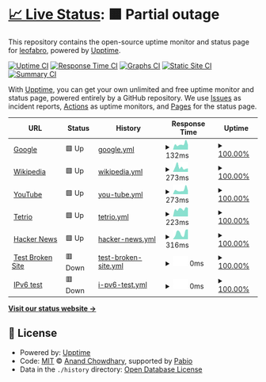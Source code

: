 # [📈 Live Status](https://leofabro.github.io/upptimeLeoMonitoreo): <!--live status--> **🟧 Partial outage**

This repository contains the open-source uptime monitor and status page for [leofabro](https://leofabro.github.io/upptimeLeoMonitoreo), powered by [Upptime](https://github.com/upptime/upptime).

[![Uptime CI](https://github.com/leofabro/upptimeLeoMonitoreo/workflows/Uptime%20CI/badge.svg)](https://github.com/leofabro/upptimeLeoMonitoreo/actions?query=workflow%3A%22Uptime+CI%22)
[![Response Time CI](https://github.com/leofabro/upptimeLeoMonitoreo/workflows/Response%20Time%20CI/badge.svg)](https://github.com/leofabro/upptimeLeoMonitoreo/actions?query=workflow%3A%22Response+Time+CI%22)
[![Graphs CI](https://github.com/leofabro/upptimeLeoMonitoreo/workflows/Graphs%20CI/badge.svg)](https://github.com/leofabro/upptimeLeoMonitoreo/actions?query=workflow%3A%22Graphs+CI%22)
[![Static Site CI](https://github.com/leofabro/upptimeLeoMonitoreo/workflows/Static%20Site%20CI/badge.svg)](https://github.com/leofabro/upptimeLeoMonitoreo/actions?query=workflow%3A%22Static+Site+CI%22)
[![Summary CI](https://github.com/leofabro/upptimeLeoMonitoreo/workflows/Summary%20CI/badge.svg)](https://github.com/leofabro/upptimeLeoMonitoreo/actions?query=workflow%3A%22Summary+CI%22)

With [Upptime](https://upptime.js.org), you can get your own unlimited and free uptime monitor and status page, powered entirely by a GitHub repository. We use [Issues](https://github.com/leofabro/upptimeLeoMonitoreo/issues) as incident reports, [Actions](https://github.com/leofabro/upptimeLeoMonitoreo/actions) as uptime monitors, and [Pages](https://leofabro.github.io/upptimeLeoMonitoreo) for the status page.

<!--start: status pages-->
<!-- This summary is generated by Upptime (https://github.com/upptime/upptime) -->
<!-- Do not edit this manually, your changes will be overwritten -->
<!-- prettier-ignore -->
| URL | Status | History | Response Time | Uptime |
| --- | ------ | ------- | ------------- | ------ |
| <img alt="" src="https://icons.duckduckgo.com/ip3/www.google.com.ico" height="13"> [Google](https://www.google.com) | 🟩 Up | [google.yml](https://github.com/leofabro/upptimeLeoMonitoreo/commits/HEAD/history/google.yml) | <details><summary><img alt="Response time graph" src="./graphs/google/response-time-week.png" height="20"> 132ms</summary><br><a href="https://leofabro.github.io/upptimeLeoMonitoreo/history/google"><img alt="Response time 110" src="https://img.shields.io/endpoint?url=https%3A%2F%2Fraw.githubusercontent.com%2Fleofabro%2FupptimeLeoMonitoreo%2FHEAD%2Fapi%2Fgoogle%2Fresponse-time.json"></a><br><a href="https://leofabro.github.io/upptimeLeoMonitoreo/history/google"><img alt="24-hour response time 207" src="https://img.shields.io/endpoint?url=https%3A%2F%2Fraw.githubusercontent.com%2Fleofabro%2FupptimeLeoMonitoreo%2FHEAD%2Fapi%2Fgoogle%2Fresponse-time-day.json"></a><br><a href="https://leofabro.github.io/upptimeLeoMonitoreo/history/google"><img alt="7-day response time 132" src="https://img.shields.io/endpoint?url=https%3A%2F%2Fraw.githubusercontent.com%2Fleofabro%2FupptimeLeoMonitoreo%2FHEAD%2Fapi%2Fgoogle%2Fresponse-time-week.json"></a><br><a href="https://leofabro.github.io/upptimeLeoMonitoreo/history/google"><img alt="30-day response time 115" src="https://img.shields.io/endpoint?url=https%3A%2F%2Fraw.githubusercontent.com%2Fleofabro%2FupptimeLeoMonitoreo%2FHEAD%2Fapi%2Fgoogle%2Fresponse-time-month.json"></a><br><a href="https://leofabro.github.io/upptimeLeoMonitoreo/history/google"><img alt="1-year response time 110" src="https://img.shields.io/endpoint?url=https%3A%2F%2Fraw.githubusercontent.com%2Fleofabro%2FupptimeLeoMonitoreo%2FHEAD%2Fapi%2Fgoogle%2Fresponse-time-year.json"></a></details> | <details><summary><a href="https://leofabro.github.io/upptimeLeoMonitoreo/history/google">100.00%</a></summary><a href="https://leofabro.github.io/upptimeLeoMonitoreo/history/google"><img alt="All-time uptime 100.00%" src="https://img.shields.io/endpoint?url=https%3A%2F%2Fraw.githubusercontent.com%2Fleofabro%2FupptimeLeoMonitoreo%2FHEAD%2Fapi%2Fgoogle%2Fuptime.json"></a><br><a href="https://leofabro.github.io/upptimeLeoMonitoreo/history/google"><img alt="24-hour uptime 100.00%" src="https://img.shields.io/endpoint?url=https%3A%2F%2Fraw.githubusercontent.com%2Fleofabro%2FupptimeLeoMonitoreo%2FHEAD%2Fapi%2Fgoogle%2Fuptime-day.json"></a><br><a href="https://leofabro.github.io/upptimeLeoMonitoreo/history/google"><img alt="7-day uptime 100.00%" src="https://img.shields.io/endpoint?url=https%3A%2F%2Fraw.githubusercontent.com%2Fleofabro%2FupptimeLeoMonitoreo%2FHEAD%2Fapi%2Fgoogle%2Fuptime-week.json"></a><br><a href="https://leofabro.github.io/upptimeLeoMonitoreo/history/google"><img alt="30-day uptime 100.00%" src="https://img.shields.io/endpoint?url=https%3A%2F%2Fraw.githubusercontent.com%2Fleofabro%2FupptimeLeoMonitoreo%2FHEAD%2Fapi%2Fgoogle%2Fuptime-month.json"></a><br><a href="https://leofabro.github.io/upptimeLeoMonitoreo/history/google"><img alt="1-year uptime 100.00%" src="https://img.shields.io/endpoint?url=https%3A%2F%2Fraw.githubusercontent.com%2Fleofabro%2FupptimeLeoMonitoreo%2FHEAD%2Fapi%2Fgoogle%2Fuptime-year.json"></a></details>
| <img alt="" src="https://icons.duckduckgo.com/ip3/en.wikipedia.org.ico" height="13"> [Wikipedia](https://en.wikipedia.org) | 🟩 Up | [wikipedia.yml](https://github.com/leofabro/upptimeLeoMonitoreo/commits/HEAD/history/wikipedia.yml) | <details><summary><img alt="Response time graph" src="./graphs/wikipedia/response-time-week.png" height="20"> 273ms</summary><br><a href="https://leofabro.github.io/upptimeLeoMonitoreo/history/wikipedia"><img alt="Response time 290" src="https://img.shields.io/endpoint?url=https%3A%2F%2Fraw.githubusercontent.com%2Fleofabro%2FupptimeLeoMonitoreo%2FHEAD%2Fapi%2Fwikipedia%2Fresponse-time.json"></a><br><a href="https://leofabro.github.io/upptimeLeoMonitoreo/history/wikipedia"><img alt="24-hour response time 81" src="https://img.shields.io/endpoint?url=https%3A%2F%2Fraw.githubusercontent.com%2Fleofabro%2FupptimeLeoMonitoreo%2FHEAD%2Fapi%2Fwikipedia%2Fresponse-time-day.json"></a><br><a href="https://leofabro.github.io/upptimeLeoMonitoreo/history/wikipedia"><img alt="7-day response time 273" src="https://img.shields.io/endpoint?url=https%3A%2F%2Fraw.githubusercontent.com%2Fleofabro%2FupptimeLeoMonitoreo%2FHEAD%2Fapi%2Fwikipedia%2Fresponse-time-week.json"></a><br><a href="https://leofabro.github.io/upptimeLeoMonitoreo/history/wikipedia"><img alt="30-day response time 300" src="https://img.shields.io/endpoint?url=https%3A%2F%2Fraw.githubusercontent.com%2Fleofabro%2FupptimeLeoMonitoreo%2FHEAD%2Fapi%2Fwikipedia%2Fresponse-time-month.json"></a><br><a href="https://leofabro.github.io/upptimeLeoMonitoreo/history/wikipedia"><img alt="1-year response time 290" src="https://img.shields.io/endpoint?url=https%3A%2F%2Fraw.githubusercontent.com%2Fleofabro%2FupptimeLeoMonitoreo%2FHEAD%2Fapi%2Fwikipedia%2Fresponse-time-year.json"></a></details> | <details><summary><a href="https://leofabro.github.io/upptimeLeoMonitoreo/history/wikipedia">100.00%</a></summary><a href="https://leofabro.github.io/upptimeLeoMonitoreo/history/wikipedia"><img alt="All-time uptime 100.00%" src="https://img.shields.io/endpoint?url=https%3A%2F%2Fraw.githubusercontent.com%2Fleofabro%2FupptimeLeoMonitoreo%2FHEAD%2Fapi%2Fwikipedia%2Fuptime.json"></a><br><a href="https://leofabro.github.io/upptimeLeoMonitoreo/history/wikipedia"><img alt="24-hour uptime 100.00%" src="https://img.shields.io/endpoint?url=https%3A%2F%2Fraw.githubusercontent.com%2Fleofabro%2FupptimeLeoMonitoreo%2FHEAD%2Fapi%2Fwikipedia%2Fuptime-day.json"></a><br><a href="https://leofabro.github.io/upptimeLeoMonitoreo/history/wikipedia"><img alt="7-day uptime 100.00%" src="https://img.shields.io/endpoint?url=https%3A%2F%2Fraw.githubusercontent.com%2Fleofabro%2FupptimeLeoMonitoreo%2FHEAD%2Fapi%2Fwikipedia%2Fuptime-week.json"></a><br><a href="https://leofabro.github.io/upptimeLeoMonitoreo/history/wikipedia"><img alt="30-day uptime 100.00%" src="https://img.shields.io/endpoint?url=https%3A%2F%2Fraw.githubusercontent.com%2Fleofabro%2FupptimeLeoMonitoreo%2FHEAD%2Fapi%2Fwikipedia%2Fuptime-month.json"></a><br><a href="https://leofabro.github.io/upptimeLeoMonitoreo/history/wikipedia"><img alt="1-year uptime 100.00%" src="https://img.shields.io/endpoint?url=https%3A%2F%2Fraw.githubusercontent.com%2Fleofabro%2FupptimeLeoMonitoreo%2FHEAD%2Fapi%2Fwikipedia%2Fuptime-year.json"></a></details>
| <img alt="" src="https://icons.duckduckgo.com/ip3/www.youtube.com.ico" height="13"> [YouTube](https://www.youtube.com/?app=desktop&hl=es) | 🟩 Up | [you-tube.yml](https://github.com/leofabro/upptimeLeoMonitoreo/commits/HEAD/history/you-tube.yml) | <details><summary><img alt="Response time graph" src="./graphs/you-tube/response-time-week.png" height="20"> 273ms</summary><br><a href="https://leofabro.github.io/upptimeLeoMonitoreo/history/you-tube"><img alt="Response time 242" src="https://img.shields.io/endpoint?url=https%3A%2F%2Fraw.githubusercontent.com%2Fleofabro%2FupptimeLeoMonitoreo%2FHEAD%2Fapi%2Fyou-tube%2Fresponse-time.json"></a><br><a href="https://leofabro.github.io/upptimeLeoMonitoreo/history/you-tube"><img alt="24-hour response time 204" src="https://img.shields.io/endpoint?url=https%3A%2F%2Fraw.githubusercontent.com%2Fleofabro%2FupptimeLeoMonitoreo%2FHEAD%2Fapi%2Fyou-tube%2Fresponse-time-day.json"></a><br><a href="https://leofabro.github.io/upptimeLeoMonitoreo/history/you-tube"><img alt="7-day response time 273" src="https://img.shields.io/endpoint?url=https%3A%2F%2Fraw.githubusercontent.com%2Fleofabro%2FupptimeLeoMonitoreo%2FHEAD%2Fapi%2Fyou-tube%2Fresponse-time-week.json"></a><br><a href="https://leofabro.github.io/upptimeLeoMonitoreo/history/you-tube"><img alt="30-day response time 248" src="https://img.shields.io/endpoint?url=https%3A%2F%2Fraw.githubusercontent.com%2Fleofabro%2FupptimeLeoMonitoreo%2FHEAD%2Fapi%2Fyou-tube%2Fresponse-time-month.json"></a><br><a href="https://leofabro.github.io/upptimeLeoMonitoreo/history/you-tube"><img alt="1-year response time 242" src="https://img.shields.io/endpoint?url=https%3A%2F%2Fraw.githubusercontent.com%2Fleofabro%2FupptimeLeoMonitoreo%2FHEAD%2Fapi%2Fyou-tube%2Fresponse-time-year.json"></a></details> | <details><summary><a href="https://leofabro.github.io/upptimeLeoMonitoreo/history/you-tube">100.00%</a></summary><a href="https://leofabro.github.io/upptimeLeoMonitoreo/history/you-tube"><img alt="All-time uptime 100.00%" src="https://img.shields.io/endpoint?url=https%3A%2F%2Fraw.githubusercontent.com%2Fleofabro%2FupptimeLeoMonitoreo%2FHEAD%2Fapi%2Fyou-tube%2Fuptime.json"></a><br><a href="https://leofabro.github.io/upptimeLeoMonitoreo/history/you-tube"><img alt="24-hour uptime 100.00%" src="https://img.shields.io/endpoint?url=https%3A%2F%2Fraw.githubusercontent.com%2Fleofabro%2FupptimeLeoMonitoreo%2FHEAD%2Fapi%2Fyou-tube%2Fuptime-day.json"></a><br><a href="https://leofabro.github.io/upptimeLeoMonitoreo/history/you-tube"><img alt="7-day uptime 100.00%" src="https://img.shields.io/endpoint?url=https%3A%2F%2Fraw.githubusercontent.com%2Fleofabro%2FupptimeLeoMonitoreo%2FHEAD%2Fapi%2Fyou-tube%2Fuptime-week.json"></a><br><a href="https://leofabro.github.io/upptimeLeoMonitoreo/history/you-tube"><img alt="30-day uptime 100.00%" src="https://img.shields.io/endpoint?url=https%3A%2F%2Fraw.githubusercontent.com%2Fleofabro%2FupptimeLeoMonitoreo%2FHEAD%2Fapi%2Fyou-tube%2Fuptime-month.json"></a><br><a href="https://leofabro.github.io/upptimeLeoMonitoreo/history/you-tube"><img alt="1-year uptime 100.00%" src="https://img.shields.io/endpoint?url=https%3A%2F%2Fraw.githubusercontent.com%2Fleofabro%2FupptimeLeoMonitoreo%2FHEAD%2Fapi%2Fyou-tube%2Fuptime-year.json"></a></details>
| <img alt="" src="https://icons.duckduckgo.com/ip3/tetr.io.ico" height="13"> [Tetrio](https://tetr.io/) | 🟩 Up | [tetrio.yml](https://github.com/leofabro/upptimeLeoMonitoreo/commits/HEAD/history/tetrio.yml) | <details><summary><img alt="Response time graph" src="./graphs/tetrio/response-time-week.png" height="20"> 223ms</summary><br><a href="https://leofabro.github.io/upptimeLeoMonitoreo/history/tetrio"><img alt="Response time 209" src="https://img.shields.io/endpoint?url=https%3A%2F%2Fraw.githubusercontent.com%2Fleofabro%2FupptimeLeoMonitoreo%2FHEAD%2Fapi%2Ftetrio%2Fresponse-time.json"></a><br><a href="https://leofabro.github.io/upptimeLeoMonitoreo/history/tetrio"><img alt="24-hour response time 214" src="https://img.shields.io/endpoint?url=https%3A%2F%2Fraw.githubusercontent.com%2Fleofabro%2FupptimeLeoMonitoreo%2FHEAD%2Fapi%2Ftetrio%2Fresponse-time-day.json"></a><br><a href="https://leofabro.github.io/upptimeLeoMonitoreo/history/tetrio"><img alt="7-day response time 223" src="https://img.shields.io/endpoint?url=https%3A%2F%2Fraw.githubusercontent.com%2Fleofabro%2FupptimeLeoMonitoreo%2FHEAD%2Fapi%2Ftetrio%2Fresponse-time-week.json"></a><br><a href="https://leofabro.github.io/upptimeLeoMonitoreo/history/tetrio"><img alt="30-day response time 197" src="https://img.shields.io/endpoint?url=https%3A%2F%2Fraw.githubusercontent.com%2Fleofabro%2FupptimeLeoMonitoreo%2FHEAD%2Fapi%2Ftetrio%2Fresponse-time-month.json"></a><br><a href="https://leofabro.github.io/upptimeLeoMonitoreo/history/tetrio"><img alt="1-year response time 209" src="https://img.shields.io/endpoint?url=https%3A%2F%2Fraw.githubusercontent.com%2Fleofabro%2FupptimeLeoMonitoreo%2FHEAD%2Fapi%2Ftetrio%2Fresponse-time-year.json"></a></details> | <details><summary><a href="https://leofabro.github.io/upptimeLeoMonitoreo/history/tetrio">100.00%</a></summary><a href="https://leofabro.github.io/upptimeLeoMonitoreo/history/tetrio"><img alt="All-time uptime 99.25%" src="https://img.shields.io/endpoint?url=https%3A%2F%2Fraw.githubusercontent.com%2Fleofabro%2FupptimeLeoMonitoreo%2FHEAD%2Fapi%2Ftetrio%2Fuptime.json"></a><br><a href="https://leofabro.github.io/upptimeLeoMonitoreo/history/tetrio"><img alt="24-hour uptime 100.00%" src="https://img.shields.io/endpoint?url=https%3A%2F%2Fraw.githubusercontent.com%2Fleofabro%2FupptimeLeoMonitoreo%2FHEAD%2Fapi%2Ftetrio%2Fuptime-day.json"></a><br><a href="https://leofabro.github.io/upptimeLeoMonitoreo/history/tetrio"><img alt="7-day uptime 100.00%" src="https://img.shields.io/endpoint?url=https%3A%2F%2Fraw.githubusercontent.com%2Fleofabro%2FupptimeLeoMonitoreo%2FHEAD%2Fapi%2Ftetrio%2Fuptime-week.json"></a><br><a href="https://leofabro.github.io/upptimeLeoMonitoreo/history/tetrio"><img alt="30-day uptime 99.12%" src="https://img.shields.io/endpoint?url=https%3A%2F%2Fraw.githubusercontent.com%2Fleofabro%2FupptimeLeoMonitoreo%2FHEAD%2Fapi%2Ftetrio%2Fuptime-month.json"></a><br><a href="https://leofabro.github.io/upptimeLeoMonitoreo/history/tetrio"><img alt="1-year uptime 99.25%" src="https://img.shields.io/endpoint?url=https%3A%2F%2Fraw.githubusercontent.com%2Fleofabro%2FupptimeLeoMonitoreo%2FHEAD%2Fapi%2Ftetrio%2Fuptime-year.json"></a></details>
| <img alt="" src="https://icons.duckduckgo.com/ip3/news.ycombinator.com.ico" height="13"> [Hacker News](https://news.ycombinator.com) | 🟩 Up | [hacker-news.yml](https://github.com/leofabro/upptimeLeoMonitoreo/commits/HEAD/history/hacker-news.yml) | <details><summary><img alt="Response time graph" src="./graphs/hacker-news/response-time-week.png" height="20"> 316ms</summary><br><a href="https://leofabro.github.io/upptimeLeoMonitoreo/history/hacker-news"><img alt="Response time 327" src="https://img.shields.io/endpoint?url=https%3A%2F%2Fraw.githubusercontent.com%2Fleofabro%2FupptimeLeoMonitoreo%2FHEAD%2Fapi%2Fhacker-news%2Fresponse-time.json"></a><br><a href="https://leofabro.github.io/upptimeLeoMonitoreo/history/hacker-news"><img alt="24-hour response time 165" src="https://img.shields.io/endpoint?url=https%3A%2F%2Fraw.githubusercontent.com%2Fleofabro%2FupptimeLeoMonitoreo%2FHEAD%2Fapi%2Fhacker-news%2Fresponse-time-day.json"></a><br><a href="https://leofabro.github.io/upptimeLeoMonitoreo/history/hacker-news"><img alt="7-day response time 316" src="https://img.shields.io/endpoint?url=https%3A%2F%2Fraw.githubusercontent.com%2Fleofabro%2FupptimeLeoMonitoreo%2FHEAD%2Fapi%2Fhacker-news%2Fresponse-time-week.json"></a><br><a href="https://leofabro.github.io/upptimeLeoMonitoreo/history/hacker-news"><img alt="30-day response time 320" src="https://img.shields.io/endpoint?url=https%3A%2F%2Fraw.githubusercontent.com%2Fleofabro%2FupptimeLeoMonitoreo%2FHEAD%2Fapi%2Fhacker-news%2Fresponse-time-month.json"></a><br><a href="https://leofabro.github.io/upptimeLeoMonitoreo/history/hacker-news"><img alt="1-year response time 327" src="https://img.shields.io/endpoint?url=https%3A%2F%2Fraw.githubusercontent.com%2Fleofabro%2FupptimeLeoMonitoreo%2FHEAD%2Fapi%2Fhacker-news%2Fresponse-time-year.json"></a></details> | <details><summary><a href="https://leofabro.github.io/upptimeLeoMonitoreo/history/hacker-news">100.00%</a></summary><a href="https://leofabro.github.io/upptimeLeoMonitoreo/history/hacker-news"><img alt="All-time uptime 100.00%" src="https://img.shields.io/endpoint?url=https%3A%2F%2Fraw.githubusercontent.com%2Fleofabro%2FupptimeLeoMonitoreo%2FHEAD%2Fapi%2Fhacker-news%2Fuptime.json"></a><br><a href="https://leofabro.github.io/upptimeLeoMonitoreo/history/hacker-news"><img alt="24-hour uptime 100.00%" src="https://img.shields.io/endpoint?url=https%3A%2F%2Fraw.githubusercontent.com%2Fleofabro%2FupptimeLeoMonitoreo%2FHEAD%2Fapi%2Fhacker-news%2Fuptime-day.json"></a><br><a href="https://leofabro.github.io/upptimeLeoMonitoreo/history/hacker-news"><img alt="7-day uptime 100.00%" src="https://img.shields.io/endpoint?url=https%3A%2F%2Fraw.githubusercontent.com%2Fleofabro%2FupptimeLeoMonitoreo%2FHEAD%2Fapi%2Fhacker-news%2Fuptime-week.json"></a><br><a href="https://leofabro.github.io/upptimeLeoMonitoreo/history/hacker-news"><img alt="30-day uptime 100.00%" src="https://img.shields.io/endpoint?url=https%3A%2F%2Fraw.githubusercontent.com%2Fleofabro%2FupptimeLeoMonitoreo%2FHEAD%2Fapi%2Fhacker-news%2Fuptime-month.json"></a><br><a href="https://leofabro.github.io/upptimeLeoMonitoreo/history/hacker-news"><img alt="1-year uptime 100.00%" src="https://img.shields.io/endpoint?url=https%3A%2F%2Fraw.githubusercontent.com%2Fleofabro%2FupptimeLeoMonitoreo%2FHEAD%2Fapi%2Fhacker-news%2Fuptime-year.json"></a></details>
| <img alt="" src="https://icons.duckduckgo.com/ip3/thissitedoesnotexist.koj.co.ico" height="13"> [Test Broken Site](https://thissitedoesnotexist.koj.co) | 🟥 Down | [test-broken-site.yml](https://github.com/leofabro/upptimeLeoMonitoreo/commits/HEAD/history/test-broken-site.yml) | <details><summary><img alt="Response time graph" src="./graphs/test-broken-site/response-time-week.png" height="20"> 0ms</summary><br><a href="https://leofabro.github.io/upptimeLeoMonitoreo/history/test-broken-site"><img alt="Response time 0" src="https://img.shields.io/endpoint?url=https%3A%2F%2Fraw.githubusercontent.com%2Fleofabro%2FupptimeLeoMonitoreo%2FHEAD%2Fapi%2Ftest-broken-site%2Fresponse-time.json"></a><br><a href="https://leofabro.github.io/upptimeLeoMonitoreo/history/test-broken-site"><img alt="24-hour response time 0" src="https://img.shields.io/endpoint?url=https%3A%2F%2Fraw.githubusercontent.com%2Fleofabro%2FupptimeLeoMonitoreo%2FHEAD%2Fapi%2Ftest-broken-site%2Fresponse-time-day.json"></a><br><a href="https://leofabro.github.io/upptimeLeoMonitoreo/history/test-broken-site"><img alt="7-day response time 0" src="https://img.shields.io/endpoint?url=https%3A%2F%2Fraw.githubusercontent.com%2Fleofabro%2FupptimeLeoMonitoreo%2FHEAD%2Fapi%2Ftest-broken-site%2Fresponse-time-week.json"></a><br><a href="https://leofabro.github.io/upptimeLeoMonitoreo/history/test-broken-site"><img alt="30-day response time 0" src="https://img.shields.io/endpoint?url=https%3A%2F%2Fraw.githubusercontent.com%2Fleofabro%2FupptimeLeoMonitoreo%2FHEAD%2Fapi%2Ftest-broken-site%2Fresponse-time-month.json"></a><br><a href="https://leofabro.github.io/upptimeLeoMonitoreo/history/test-broken-site"><img alt="1-year response time 0" src="https://img.shields.io/endpoint?url=https%3A%2F%2Fraw.githubusercontent.com%2Fleofabro%2FupptimeLeoMonitoreo%2FHEAD%2Fapi%2Ftest-broken-site%2Fresponse-time-year.json"></a></details> | <details><summary><a href="https://leofabro.github.io/upptimeLeoMonitoreo/history/test-broken-site">100.00%</a></summary><a href="https://leofabro.github.io/upptimeLeoMonitoreo/history/test-broken-site"><img alt="All-time uptime 100.00%" src="https://img.shields.io/endpoint?url=https%3A%2F%2Fraw.githubusercontent.com%2Fleofabro%2FupptimeLeoMonitoreo%2FHEAD%2Fapi%2Ftest-broken-site%2Fuptime.json"></a><br><a href="https://leofabro.github.io/upptimeLeoMonitoreo/history/test-broken-site"><img alt="24-hour uptime 100.00%" src="https://img.shields.io/endpoint?url=https%3A%2F%2Fraw.githubusercontent.com%2Fleofabro%2FupptimeLeoMonitoreo%2FHEAD%2Fapi%2Ftest-broken-site%2Fuptime-day.json"></a><br><a href="https://leofabro.github.io/upptimeLeoMonitoreo/history/test-broken-site"><img alt="7-day uptime 100.00%" src="https://img.shields.io/endpoint?url=https%3A%2F%2Fraw.githubusercontent.com%2Fleofabro%2FupptimeLeoMonitoreo%2FHEAD%2Fapi%2Ftest-broken-site%2Fuptime-week.json"></a><br><a href="https://leofabro.github.io/upptimeLeoMonitoreo/history/test-broken-site"><img alt="30-day uptime 100.00%" src="https://img.shields.io/endpoint?url=https%3A%2F%2Fraw.githubusercontent.com%2Fleofabro%2FupptimeLeoMonitoreo%2FHEAD%2Fapi%2Ftest-broken-site%2Fuptime-month.json"></a><br><a href="https://leofabro.github.io/upptimeLeoMonitoreo/history/test-broken-site"><img alt="1-year uptime 100.00%" src="https://img.shields.io/endpoint?url=https%3A%2F%2Fraw.githubusercontent.com%2Fleofabro%2FupptimeLeoMonitoreo%2FHEAD%2Fapi%2Ftest-broken-site%2Fuptime-year.json"></a></details>
| <img alt="" src="https://icons.duckduckgo.com/ip3/null.ico" height="13"> [IPv6 test](forwardemail.net) | 🟥 Down | [i-pv6-test.yml](https://github.com/leofabro/upptimeLeoMonitoreo/commits/HEAD/history/i-pv6-test.yml) | <details><summary><img alt="Response time graph" src="./graphs/i-pv6-test/response-time-week.png" height="20"> 0ms</summary><br><a href="https://leofabro.github.io/upptimeLeoMonitoreo/history/i-pv6-test"><img alt="Response time 0" src="https://img.shields.io/endpoint?url=https%3A%2F%2Fraw.githubusercontent.com%2Fleofabro%2FupptimeLeoMonitoreo%2FHEAD%2Fapi%2Fi-pv6-test%2Fresponse-time.json"></a><br><a href="https://leofabro.github.io/upptimeLeoMonitoreo/history/i-pv6-test"><img alt="24-hour response time 0" src="https://img.shields.io/endpoint?url=https%3A%2F%2Fraw.githubusercontent.com%2Fleofabro%2FupptimeLeoMonitoreo%2FHEAD%2Fapi%2Fi-pv6-test%2Fresponse-time-day.json"></a><br><a href="https://leofabro.github.io/upptimeLeoMonitoreo/history/i-pv6-test"><img alt="7-day response time 0" src="https://img.shields.io/endpoint?url=https%3A%2F%2Fraw.githubusercontent.com%2Fleofabro%2FupptimeLeoMonitoreo%2FHEAD%2Fapi%2Fi-pv6-test%2Fresponse-time-week.json"></a><br><a href="https://leofabro.github.io/upptimeLeoMonitoreo/history/i-pv6-test"><img alt="30-day response time 0" src="https://img.shields.io/endpoint?url=https%3A%2F%2Fraw.githubusercontent.com%2Fleofabro%2FupptimeLeoMonitoreo%2FHEAD%2Fapi%2Fi-pv6-test%2Fresponse-time-month.json"></a><br><a href="https://leofabro.github.io/upptimeLeoMonitoreo/history/i-pv6-test"><img alt="1-year response time 0" src="https://img.shields.io/endpoint?url=https%3A%2F%2Fraw.githubusercontent.com%2Fleofabro%2FupptimeLeoMonitoreo%2FHEAD%2Fapi%2Fi-pv6-test%2Fresponse-time-year.json"></a></details> | <details><summary><a href="https://leofabro.github.io/upptimeLeoMonitoreo/history/i-pv6-test">100.00%</a></summary><a href="https://leofabro.github.io/upptimeLeoMonitoreo/history/i-pv6-test"><img alt="All-time uptime 100.00%" src="https://img.shields.io/endpoint?url=https%3A%2F%2Fraw.githubusercontent.com%2Fleofabro%2FupptimeLeoMonitoreo%2FHEAD%2Fapi%2Fi-pv6-test%2Fuptime.json"></a><br><a href="https://leofabro.github.io/upptimeLeoMonitoreo/history/i-pv6-test"><img alt="24-hour uptime 100.00%" src="https://img.shields.io/endpoint?url=https%3A%2F%2Fraw.githubusercontent.com%2Fleofabro%2FupptimeLeoMonitoreo%2FHEAD%2Fapi%2Fi-pv6-test%2Fuptime-day.json"></a><br><a href="https://leofabro.github.io/upptimeLeoMonitoreo/history/i-pv6-test"><img alt="7-day uptime 100.00%" src="https://img.shields.io/endpoint?url=https%3A%2F%2Fraw.githubusercontent.com%2Fleofabro%2FupptimeLeoMonitoreo%2FHEAD%2Fapi%2Fi-pv6-test%2Fuptime-week.json"></a><br><a href="https://leofabro.github.io/upptimeLeoMonitoreo/history/i-pv6-test"><img alt="30-day uptime 100.00%" src="https://img.shields.io/endpoint?url=https%3A%2F%2Fraw.githubusercontent.com%2Fleofabro%2FupptimeLeoMonitoreo%2FHEAD%2Fapi%2Fi-pv6-test%2Fuptime-month.json"></a><br><a href="https://leofabro.github.io/upptimeLeoMonitoreo/history/i-pv6-test"><img alt="1-year uptime 100.00%" src="https://img.shields.io/endpoint?url=https%3A%2F%2Fraw.githubusercontent.com%2Fleofabro%2FupptimeLeoMonitoreo%2FHEAD%2Fapi%2Fi-pv6-test%2Fuptime-year.json"></a></details>

<!--end: status pages-->

[**Visit our status website →**](https://leofabro.github.io/upptimeLeoMonitoreo)

## 📄 License

- Powered by: [Upptime](https://github.com/upptime/upptime)
- Code: [MIT](./LICENSE) © [Anand Chowdhary](https://anandchowdhary.com), supported by [Pabio](https://pabio.com)
- Data in the `./history` directory: [Open Database License](https://opendatacommons.org/licenses/odbl/1-0/)
